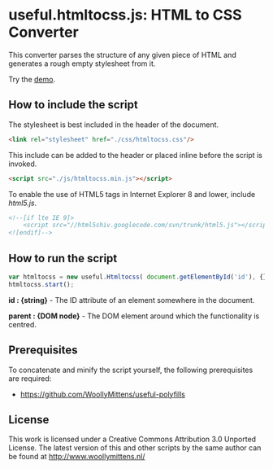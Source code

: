 # useful.htmltocss.js: HTML to CSS Converter

This converter parses the structure of any given piece of HTML and generates a rough empty stylesheet from it.

Try the <a href="http://www.woollymittens.nl/useful/default.php?url=useful-htmltocss">demo</a>.

## How to include the script

The stylesheet is best included in the header of the document.

```html
<link rel="stylesheet" href="./css/htmltocss.css"/>
```

This include can be added to the header or placed inline before the script is invoked.

```html
<script src="./js/htmltocss.min.js"></script>
```

To enable the use of HTML5 tags in Internet Explorer 8 and lower, include *html5.js*.

```html
<!--[if lte IE 9]>
	<script src="//html5shiv.googlecode.com/svn/trunk/html5.js"></script>
<![endif]-->
```

## How to run the script

```javascript
var htmltocss = new useful.Htmltocss( document.getElementById('id'), {});
htmltocss.start();
```

**id : {string}** - The ID attribute of an element somewhere in the document.

**parent : {DOM node}** - The DOM element around which the functionality is centred.

## Prerequisites

To concatenate and minify the script yourself, the following prerequisites are required:
+ https://github.com/WoollyMittens/useful-polyfills

## License
This work is licensed under a Creative Commons Attribution 3.0 Unported License. The latest version of this and other scripts by the same author can be found at http://www.woollymittens.nl/
